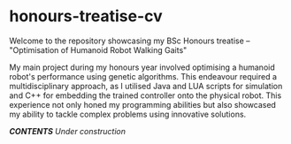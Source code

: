 # honours-treatise-cv
Welcome to the repository showcasing my BSc Honours treatise – "Optimisation of Humanoid Robot Walking Gaits"

My main project during my honours year involved optimising a humanoid robot's performance using genetic algorithms. This endeavour required a multidisciplinary approach, as I utilised Java and LUA scripts for simulation and C++ for embedding the trained controller onto the physical robot. This experience not only honed my programming abilities but also showcased my ability to tackle complex problems using innovative solutions.

***CONTENTS***
*Under construction*
